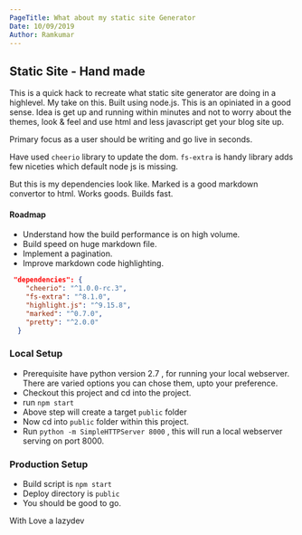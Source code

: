 ```yaml
---
PageTitle: What about my static site Generator
Date: 10/09/2019
Author: Ramkumar
---
```

## Static Site - Hand made  

This is a quick hack to recreate what static site generator are doing in a highlevel. My take on this. Built using node.js. This is an opiniated in a good sense. Idea is get up and running within minutes and not to worry about the themes, look & feel and use html and less javascript get your blog site up. 

Primary focus as a user should be writing and go live in seconds. 

Have used `cheerio` library to update the dom.   `fs-extra` is handy library adds few niceties which default node js is missing.  

But this is my dependencies look like. Marked is a good markdown convertor to html. Works goods. Builds fast. 

#### Roadmap

- Understand how the build performance is on high volume. 
- Build speed on huge markdown file. 
- Implement a pagination. 
- Improve markdown code highlighting.

```json
 "dependencies": {
    "cheerio": "^1.0.0-rc.3",
    "fs-extra": "^8.1.0",
    "highlight.js": "^9.15.8",
    "marked": "^0.7.0",
    "pretty": "^2.0.0"
  }

```

### Local Setup 

- Prerequisite have python version 2.7 , for running your local webserver. There are varied options you can chose them, upto your preference. 
- Checkout this project and cd into the project. 
- run `npm start` 
- Above step will create a target `public` folder
- Now cd into `public` folder within this project. 
- Run `python -m SimpleHTTPServer 8000` , this will run a local webserver serving on port 8000. 

### Production Setup 

- Build script is `npm start`
- Deploy directory is `public`
- You should be good to go. 




With Love 
a lazydev
